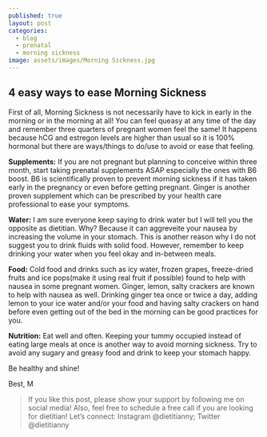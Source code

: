 ```yaml
---
published: true
layout: post
categories:
  - blog
  - prenatal
  - morning sickness
image: assets/images/Morning Sickness.jpg
---
```

## 4 easy ways to ease Morning Sickness

First of all, Morning Sickness is not necessarily have to kick in early in the morning or in the morning at all! You can feel queasy at any time of the day and remember three quarters of pregnant women feel the same! It happens because hCG and estregon levels are higher than usual so it is 100% hormonal but there are ways/things to do/use to avoid or ease that feeling.

**Supplements:**
If you are not pregnant but planning to conceive within three month, start taking prenatal supplements ASAP especially the ones with B6 boost. B6 is scientifically proven to prevent morning sickness if it has taken early in the pregnancy or even before getting pregnant. Ginger is another proven supplement which can be prescribed by your health care professional to ease your symptoms.

**Water:**
I am sure everyone keep saying to drink water but I will tell you the opposite as dietitian. Why? Because it can aggreveite your nausea by increasing the volume in your stomach. This is another reason why I do not suggest you to drink fluids with solid food. However, remember to keep drinking your water when you feel okay and in-between meals. 

**Food:**
Cold food and drinks such as icy water, frozen grapes, freeze-dried fruits and ice pops(make it using real fruit if possible) found to help with nausea in some pregnant women. Ginger, lemon, salty crackers are known to help with nausea as well. Drinking ginger tea once or twice a day, adding lemon to your ice water and/or your food and having salty crackers on hand before even getting out of the bed in the morning can be good practices for you.

**Nutrition:**
Eat well and often. Keeping your tummy occupied instead of eating large meals at once is another way to avoid morning sickness. Try to avoid any sugary and greasy food and drink to keep your stomach happy. 

Be healthy and shine!

Best,
M

> If you like this post, please show your support by following me on social media! Also, feel free to schedule a free call if you are looking for dietitian!
Let’s connect: Instagram @dietitianny; Twitter @dietitianny

